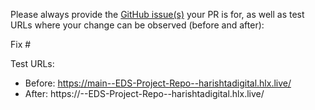 Please always provide the [GitHub issue(s)](../issues) your PR is for, as well as test URLs where your change can be observed (before and after):

Fix #<gh-issue-id>

Test URLs:
- Before: https://main--EDS-Project-Repo--harishtadigital.hlx.live/
- After: https://<branch>--EDS-Project-Repo--harishtadigital.hlx.live/
